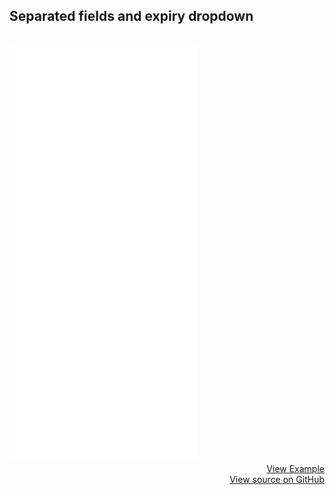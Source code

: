 ## Separated fields and expiry dropdown
<br>
<iframe style="margin-bottom: 8px;height:660px;" border="0" frameborder="0" height="660" scrolling="no" src="/framepay-docs/examples/example4-1.html"></iframe>
<a target="_blank" href="example4-1.html" style="display: block; text-align: right;">View Example</a>
<a href="https://github.com/Rebilly/framepay-docs/blob/master/docs/.vuepress/public/examples/example4-1.html" style="margin-bottom: 60px; display: block; text-align: right;">View source on GitHub</a>
